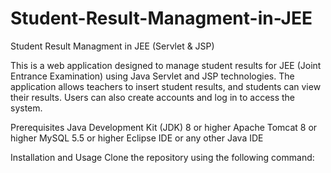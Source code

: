 # Student-Result-Managment-in-JEE
Student Result Managment in JEE (Servlet &amp; JSP)

This is a web application designed to manage student results for JEE (Joint Entrance Examination) using Java Servlet and JSP technologies. The application allows teachers to insert student results, and students can view their results. Users can also create accounts and log in to access the system.

Prerequisites
Java Development Kit (JDK) 8 or higher
Apache Tomcat 8 or higher
MySQL 5.5 or higher
Eclipse IDE or any other Java IDE

Installation and Usage
Clone the repository using the following command:

